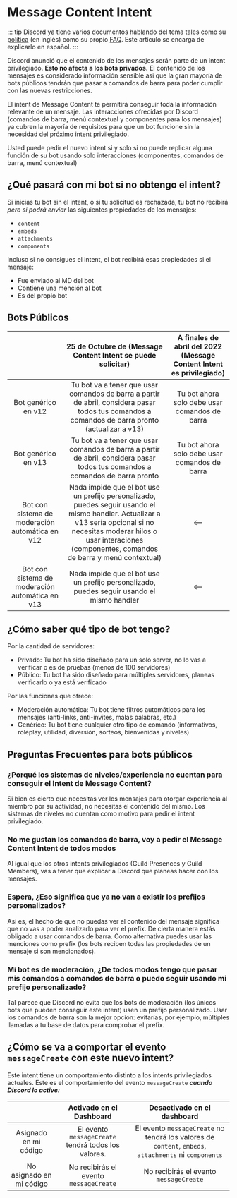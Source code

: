 # Message Content Intent

::: tip
Discord ya tiene varios documentos hablando del tema tales como su [política](https://support.discord.com/hc/es/articles/4410940809111-Message-Content-Intent-Review-Policy) (en inglés) como su propio [FAQ](https://support-dev.discord.com/hc/es/articles/4404772028055). Este artículo se encarga de explicarlo en español.
:::

Discord anunció que el contenido de los mensajes serán parte de un intent privilegiado. **Esto no afecta a los bots privados.**
El contenido de los mensajes es considerado información sensible asi que la gran mayoría de bots públicos tendrán que pasar a comandos de barra para poder cumplir con las nuevas restricciones.

El intent de Message Content te permitirá conseguir toda la información relevante de un mensaje.
Las interacciones ofrecidas por Discord (comandos de barra, menú contextual y componentes para los mensajes) ya cubren la mayoría de requisitos para que un bot funcione sin la necesidad del próximo intent privilegiado.

Usted puede pedir el nuevo intent si y solo si no puede replicar alguna función de su bot usando solo interacciones (componentes, comandos de barra, menú contextual)

## ¿Qué pasará con mi bot si no obtengo el intent?
Si inicias tu bot sin el intent, o si tu solicitud es rechazada, tu bot no recibirá *pero si podrá enviar* las siguientes propiedades de los mensajes:
- `content`
- `embeds`
- `attachments`
- `components`

Incluso si no consigues el intent, el bot recibirá esas propiedades si el mensaje:
* Fue enviado al MD del bot
* Contiene una mención al bot
* Es del propio bot


## Bots Públicos
||25 de Octubre de  (Message Content Intent se puede solicitar)|A finales de abril del 2022 (Message Content Intent es privilegiado)|
|:-:|:-:|:-:|
|Bot genérico en v12|Tu bot va a tener que usar comandos de barra a partir de abril, considera pasar todos tus comandos a comandos de barra pronto (actualizar a v13)|Tu bot ahora solo debe usar comandos de barra|
|Bot genérico en v13|Tu bot va a tener que usar comandos de barra a partir de abril, considera pasar todos tus comandos a comandos de barra pronto|Tu bot ahora solo debe usar comandos de barra|
|Bot con sistema de moderación automática en v12|Nada impide que el bot use un prefijo personalizado, puedes seguir usando el mismo handler. Actualizar a v13 sería opcional si no necesitas moderar hilos o usar interaciones (componentes, comandos de barra y menú contextual)|<--|
|Bot con sistema de moderación automática en v13|Nada impide que el bot use un prefijo personalizado, puedes seguir usando el mismo handler|<--|

## ¿Cómo saber qué tipo de bot tengo?
Por la cantidad de servidores:
- Privado: Tu bot ha sido diseñado para un solo server, no lo vas a verificar o es de pruebas (menos de 100 servidores)
- Público: Tu bot ha sido diseñado para múltiples servidores, planeas verificarlo o ya está verificado

Por las funciones que ofrece:
- Moderación automática: Tu bot tiene filtros automáticos para los mensajes (anti-links, anti-invites, malas palabras, etc.)
- Genérico: Tu bot tiene cualquier otro tipo de comando (informativos, roleplay, utilidad, diversión, sorteos, bienvenidas y niveles)

## Preguntas Frecuentes para bots públicos
### ¿Porqué los sistemas de niveles/experiencia no cuentan para conseguir el Intent de Message Content?
Si bien es cierto que necesitas ver los mensajes para otorgar experiencia al miembro por su actividad, no necesitas el contenido del mismo. Los sistemas de niveles no cuentan como motivo para pedir el intent privilegiado.

### No me gustan los comandos de barra, voy a pedir el Message Content Intent de todos modos
Al igual que los otros intents privilegiados (Guild Presences y Guild Members), vas a tener que explicar a Discord que planeas hacer con los mensajes. 

### Espera, ¿Eso significa que ya no van a existir los prefijos personalizados?
Asi es, el hecho de que no puedas ver el contenido del mensaje significa que no vas a poder analizarlo para ver el prefix. De cierta manera estás obligado a usar comandos de barra. Como alternativa puedes usar las menciones como prefix (los bots reciben todas las propiedades de un mensaje si son mencionados).

### Mi bot es de moderación, ¿De todos modos tengo que pasar mis comandos a comandos de barra o puedo seguir usando mi prefijo personalizado?
Tal parece que Discord no evita que los bots de moderación (los únicos bots que pueden conseguir este intent) usen un prefijo personalizado. Usar los comandos de barra son la mejor opción: evitarías, por ejemplo, múltiples llamadas a tu base de datos para comprobar el prefix.

## ¿Cómo se va a comportar el evento `messageCreate` con este nuevo intent?

Este intent tiene un comportamiento distinto a los intents privilegiados actuales. Este es el comportamiento del evento `messageCreate` ***cuando Discord lo active:***

||Activado en el Dashboard|Desactivado en el dashboard|
|:-:|:-:|:-:|
|Asignado en mi código|El evento `messageCreate` tendrá todos los valores.|El evento `messageCreate` no tendrá los valores de `content`, `embeds`, `attachments` ni `components`|
|No asignado en mi código|No recibirás el evento `messageCreate`|No recibirás el evento `messageCreate`|

